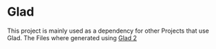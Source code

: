 # Glad

This project is mainly used as a dependency for other Projects that use Glad.
The Files where generated using [Glad 2](https://gen.glad.sh/)